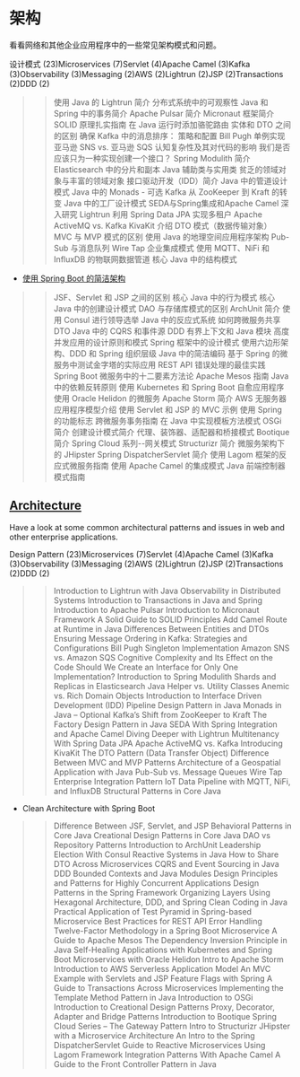 # 架构

看看网络和其他企业应用程序中的一些常见架构模式和问题。

设计模式 (23)Microservices (7)Servlet (4)Apache Camel (3)Kafka (3)Observability (3)Messaging (2)AWS (2)Lightrun (2)JSP (2)Transactions (2)DDD (2)

>> 使用 Java 的 Lightrun 简介
>> 分布式系统中的可观察性
>> Java 和 Spring 中的事务简介
>> Apache Pulsar 简介
>> Micronaut 框架简介
>> SOLID 原理扎实指南
>> 在 Java 运行时添加骆驼路由
>> 实体和 DTO 之间的区别
>> 确保 Kafka 中的消息排序： 策略和配置
>> Bill Pugh 单例实现
>> 亚马逊 SNS vs. 亚马逊 SQS
>> 认知复杂性及其对代码的影响
>> 我们是否应该只为一种实现创建一个接口？
>> Spring Modulith 简介
>> Elasticsearch 中的分片和副本
>> Java 辅助类与实用类
>> 贫乏的领域对象与丰富的领域对象
>> 接口驱动开发（IDD）简介
>> Java 中的管道设计模式
>> Java 中的 Monads - 可选
>> Kafka 从 ZooKeeper 到 Kraft 的转变
>> Java 中的工厂设计模式
>> SEDA与Spring集成和Apache Camel
>> 深入研究 Lightrun
>> 利用 Spring Data JPA 实现多租户
>> Apache ActiveMQ vs. Kafka
>> KivaKit 介绍
>> DTO 模式（数据传输对象）
>> MVC 与 MVP 模式的区别
>> 使用 Java 的地理空间应用程序架构
>> Pub-Sub 与消息队列
>> Wire Tap 企业集成模式
>> 使用 MQTT、NiFi 和 InfluxDB 的物联网数据管道
>> 核心 Java 中的结构模式

- [使用 Spring Boot 的简洁架构](/clean-architecture/spring-boot-clean-architecture_zh.md)

>> JSF、Servlet 和 JSP 之间的区别
>> 核心 Java 中的行为模式
>> 核心 Java 中的创建设计模式
>> DAO 与存储库模式的区别
>> ArchUnit 简介
>> 使用 Consul 进行领导选举
>> Java 中的反应式系统
>> 如何跨微服务共享 DTO
>> Java 中的 CQRS 和事件源
>> DDD 有界上下文和 Java 模块
>> 高度并发应用的设计原则和模式
>> Spring 框架中的设计模式
>> 使用六边形架构、DDD 和 Spring 组织层级
>> Java 中的简洁编码
>> 基于 Spring 的微服务中测试金字塔的实际应用
>> REST API 错误处理的最佳实践
>> Spring Boot 微服务中的十二要素方法论
>> Apache Mesos 指南
>> Java 中的依赖反转原则
>> 使用 Kubernetes 和 Spring Boot 自愈应用程序
>> 使用 Oracle Helidon 的微服务
>> Apache Storm 简介
>> AWS 无服务器应用程序模型介绍
>> 使用 Servlet 和 JSP 的 MVC 示例
>> 使用 Spring 的功能标志
>> 跨微服务事务指南
>> 在 Java 中实现模板方法模式
>> OSGi 简介
>> 创建设计模式简介
>> 代理、装饰器、适配器和桥接模式
>> Bootique 简介
>> Spring Cloud 系列--网关模式
>> Structurizr 简介
>> 微服务架构下的 JHipster
>> Spring DispatcherServlet 简介
>> 使用 Lagom 框架的反应式微服务指南
>> 使用 Apache Camel 的集成模式
>> Java 前端控制器模式指南

## [Architecture](https://www.baeldung.com/category/architecture)

Have a look at some common architectural patterns and issues in web and other enterprise applications.

Design Pattern (23)Microservices (7)Servlet (4)Apache Camel (3)Kafka (3)Observability (3)Messaging (2)AWS (2)Lightrun (2)JSP (2)Transactions (2)DDD (2)
>> Introduction to Lightrun with Java
>> Observability in Distributed Systems
>> Introduction to Transactions in Java and Spring
>> Introduction to Apache Pulsar
>> Introduction to Micronaut Framework
>> A Solid Guide to SOLID Principles
>> Add Camel Route at Runtime in Java
>> Differences Between Entities and DTOs
>> Ensuring Message Ordering in Kafka: Strategies and Configurations
>> Bill Pugh Singleton Implementation
>> Amazon SNS vs. Amazon SQS
>> Cognitive Complexity and Its Effect on the Code
>> Should We Create an Interface for Only One Implementation?
>> Introduction to Spring Modulith
>> Shards and Replicas in Elasticsearch
>> Java Helper vs. Utility Classes
>> Anemic vs. Rich Domain Objects
>> Introduction to Interface Driven Development (IDD)
>> Pipeline Design Pattern in Java
>> Monads in Java – Optional
>> Kafka’s Shift from ZooKeeper to Kraft
>> The Factory Design Pattern in Java
>> SEDA With Spring Integration and Apache Camel
>> Diving Deeper with Lightrun
>> Multitenancy With Spring Data JPA
>> Apache ActiveMQ vs. Kafka
>> Introducing KivaKit
>> The DTO Pattern (Data Transfer Object)
>> Difference Between MVC and MVP Patterns
>> Architecture of a Geospatial Application with Java
>> Pub-Sub vs. Message Queues
>> Wire Tap Enterprise Integration Pattern
>> IoT Data Pipeline with MQTT, NiFi, and InfluxDB
>> Structural Patterns in Core Java

- Clean Architecture with Spring Boot

>> Difference Between JSF, Servlet, and JSP
>> Behavioral Patterns in Core Java
>> Creational Design Patterns in Core Java
>> DAO vs Repository Patterns
>> Introduction to ArchUnit
>> Leadership Election With Consul
>> Reactive Systems in Java
>> How to Share DTO Across Microservices
>> CQRS and Event Sourcing in Java
>> DDD Bounded Contexts and Java Modules
>> Design Principles and Patterns for Highly Concurrent Applications
>> Design Patterns in the Spring Framework
>> Organizing Layers Using Hexagonal Architecture, DDD, and Spring
>> Clean Coding in Java
>> Practical Application of Test Pyramid in Spring-based Microservice
>> Best Practices for REST API Error Handling
>> Twelve-Factor Methodology in a Spring Boot Microservice
>> A Guide to Apache Mesos
>> The Dependency Inversion Principle in Java
>> Self-Healing Applications with Kubernetes and Spring Boot
>> Microservices with Oracle Helidon
>> Intro to Apache Storm
>> Introduction to AWS Serverless Application Model
>> An MVC Example with Servlets and JSP
>> Feature Flags with Spring
>> A Guide to Transactions Across Microservices
>> Implementing the Template Method Pattern in Java
>> Introduction to OSGi
>> Introduction to Creational Design Patterns
>> Proxy, Decorator, Adapter and Bridge Patterns
>> Introduction to Bootique
>> Spring Cloud Series – The Gateway Pattern
>> Intro to Structurizr
>> JHipster with a Microservice Architecture
>> An Intro to the Spring DispatcherServlet
>> Guide to Reactive Microservices Using Lagom Framework
>> Integration Patterns With Apache Camel
>> A Guide to the Front Controller Pattern in Java
